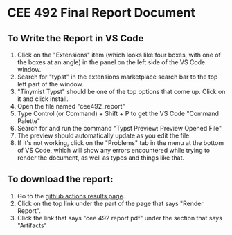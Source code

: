 # CEE 492 Final Report Document

## To Write the Report in VS Code

1. Click on the "Extensions" item (which looks like four boxes, with one of the boxes at an angle) in the panel on the left side of the VS Code window.
2. Search for "typst" in the extensions marketplace search bar to the top left part of the window.
3. "Tinymist Typst" should be one of the top options that come up. Click on it and click install.
4. Open the file named "cee492_report"
5. Type Control (or Command) + Shift + P to get the VS Code "Command Palette"
6. Search for and run the command "Typst Preview: Preview Opened File"
7. The preview should automatically update as you edit the file.
8. If it's not working, click on the "Problems" tab in the menu at the bottom of VS Code, which will show any errors encountered while trying to render the document, as well as typos and things like that.

## To download the report:

1. Go to the [github actions results page](../../actions/workflows/build.yml).
2. Click on the top link under the part of the page that says "Render Report".
3. Click the link that says "cee 492 report pdf" under the section that says "Artifacts"
